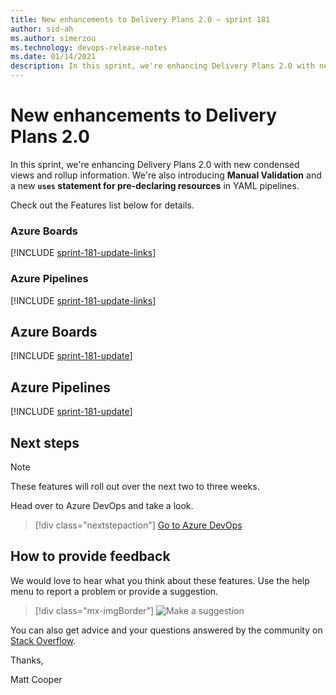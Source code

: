 ```yaml
---
title: New enhancements to Delivery Plans 2.0 – sprint 181
author: sid-ah
ms.author: simerzou
ms.technology: devops-release-notes
ms.date: 01/14/2021
description: In this sprint, we're enhancing Delivery Plans 2.0 with new condensed views and rollup information. We're also introducing Manual Validation and a new `uses` statement for pre-declaring resources in YAML pipelines.
---
```


# New enhancements to Delivery Plans 2.0

In this sprint, we're enhancing Delivery Plans 2.0 with new condensed views and rollup information. We're also introducing **Manual Validation** and a new **`uses` statement for pre-declaring resources** in YAML pipelines.

Check out the Features list below for details.


### Azure Boards

[!INCLUDE [sprint-181-update-links](includes/boards/sprint-181-update-links.md)]

### Azure Pipelines

[!INCLUDE [sprint-181-update-links](includes/pipelines/sprint-181-update-links.md)]

## Azure Boards

[!INCLUDE [sprint-181-update](includes/boards/sprint-181-update.md)]

## Azure Pipelines

[!INCLUDE [sprint-181-update](includes/pipelines/sprint-181-update.md)]

## Next steps

> [!NOTE]
> These features will roll out over the next two to three weeks.

Head over to Azure DevOps and take a look.

> [!div class="nextstepaction"] 
> [Go to Azure DevOps](https://go.microsoft.com/fwlink/?LinkId=307137&campaign=o~msft~docs~product-vsts~release-notes)

## How to provide feedback

We would love to hear what you think about these features. Use the help menu to report a problem or provide a suggestion.

> [!div class="mx-imgBorder"] 
> ![Make a suggestion](../media/make-a-suggestion.png)

You can also get advice and your questions answered by the community on [Stack Overflow](https://stackoverflow.com/questions/tagged/azure-devops).

Thanks,

Matt Cooper

